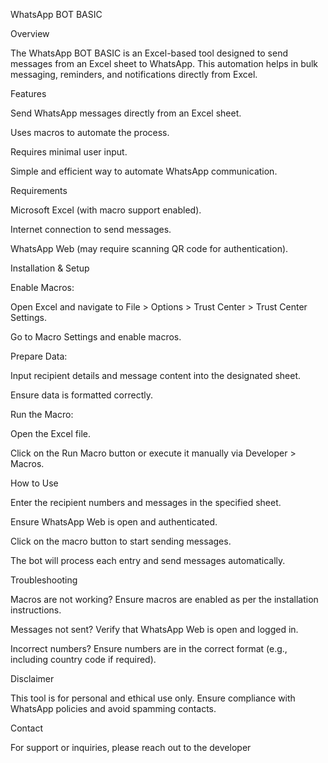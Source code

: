 WhatsApp BOT BASIC

Overview

The WhatsApp BOT BASIC is an Excel-based tool designed to send messages from an Excel sheet to WhatsApp. This automation helps in bulk messaging, reminders, and notifications directly from Excel.

Features

Send WhatsApp messages directly from an Excel sheet.

Uses macros to automate the process.

Requires minimal user input.

Simple and efficient way to automate WhatsApp communication.

Requirements

Microsoft Excel (with macro support enabled).

Internet connection to send messages.

WhatsApp Web (may require scanning QR code for authentication).

Installation & Setup

Enable Macros:

Open Excel and navigate to File > Options > Trust Center > Trust Center Settings.

Go to Macro Settings and enable macros.

Prepare Data:

Input recipient details and message content into the designated sheet.

Ensure data is formatted correctly.

Run the Macro:

Open the Excel file.

Click on the Run Macro button or execute it manually via Developer > Macros.

How to Use

Enter the recipient numbers and messages in the specified sheet.

Ensure WhatsApp Web is open and authenticated.

Click on the macro button to start sending messages.

The bot will process each entry and send messages automatically.

Troubleshooting

Macros are not working? Ensure macros are enabled as per the installation instructions.

Messages not sent? Verify that WhatsApp Web is open and logged in.

Incorrect numbers? Ensure numbers are in the correct format (e.g., including country code if required).

Disclaimer

This tool is for personal and ethical use only. Ensure compliance with WhatsApp policies and avoid spamming contacts.

Contact

For support or inquiries, please reach out to the developer
